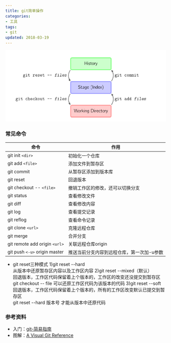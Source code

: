 ```yaml
---
title: git简单操作
categories:
- 工具
tags:
- git
updated: 2018-03-19
---
```



![](/assets/blog_images/git工作模式总图.png)

### 常见命令

|命令|作用|
|----|----|
|git init `<dir>`|初始化一个仓库|
|git add `<file>`|添加文件到暂存区|
|git commit|从暂存区添加到版本库|
|git reset|回退版本|
|git checkout -- `<file>`| 撤销工作区的修改，还可以切换分支|
|git status |查看修改文件|
|git diff|查看修改内容|
|git log|查看提交记录|
|git reflog |查看命令记录|
|git clone `<url>`|克隆远程仓库|
|git merge|合并分支|
|git remote add origin `<url>`|关联远程仓库origin|
|git push `<-u>` origin master|推送当前分支内容到远程仓库，第一次加-u参数|


- git reset三种模式
1)git reset --hard<br>
从版本中还原暂存区内容以及工作区内容
2)git reset --mixed（默认）<br>
回退版本，工作区代码保留着上个版本的，工作区的改变还没提交到暂存区<br>
git checkout -- file 可以还原工作区代码为该版本的代码 
3)git reset --soft<br>
回退版本，工作区代码保留着上个版本的，所有的工作区改变默认已提交到暂存区<br>
git reset --hard 版本号 才能从版本中还原代码

### 参考资料
+ 入门：[git-简易指南](http://rogerdudler.github.io/git-guide/index.zh.html)
+ 图解：[A Visual Git Reference](http://marklodato.github.io/visual-git-guide/index-en.html)



